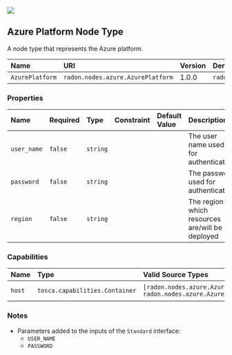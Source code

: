 ![](https://img.shields.io/badge/Status:-DEVELOPMENT-red)

## Azure Platform Node Type

A node type that represents the Azure platform.

| Name | URI | Version | Derived From |
|:---- |:--- |:------- |:------------ |
| `AzurePlatform` | `radon.nodes.azure.AzurePlatform` | 1.0.0 | `radon.nodes.abstract.CloudPlatform` |

### Properties

| Name | Required | Type | Constraint | Default Value | Description |
|:---- |:-------- |:---- |:---------- |:------------- |:----------- |
| `user_name` | `false` | `string` |   |   | The user name used for authentication |
| `password` | `false` | `string` |   |   | The password used for authentication |
| `region` | `false` | `string` |   |   | The region in which resources are/will be deployed |

### Capabilities

| Name | Type | Valid Source Types | Occurrences |
|:---- |:---- |:------------------ |:----------- |
| `host` | `tosca.capabilities.Container` | `[radon.nodes.azure.AzureFunction, radon.nodes.azure.AzureCosmosDB]` | [1, UNBOUNDED] |

### Notes

* Parameters added to the inputs of the `Standard` interface:
    * `USER_NAME`
    * `PASSWORD`
